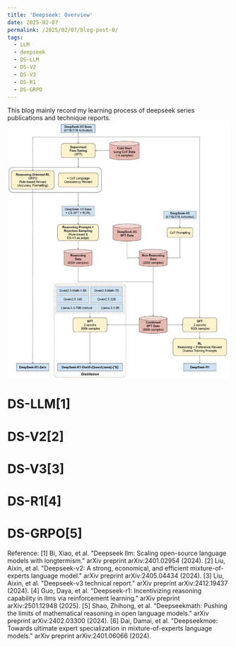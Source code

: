 ```yaml
---
title: 'Deepseek: Overview'
date: 2025-02-07
permalink: /2025/02/07/blog-post-0/
tags:
  - LLM
  - deepseek
  - DS-LLM
  - DS-V2
  - DS-V3
  - DS-R1
  - DS-GRPO
---
```


This blog mainly record my learning process of deepseek series publications and technique reports. 
![Training and Distillation pipeline for DeepSeek-R1(-Zero)](../images/deepseek-r1-training-pipeline-visualized-v0-jf6vo05hx8ee1.jpg)


# DS-LLM[1]


# DS-V2[2]

# DS-V3[3]

# DS-R1[4]

# DS-GRPO[5]










Reference:
[1] Bi, Xiao, et al. "Deepseek llm: Scaling open-source language models with longtermism." arXiv preprint arXiv:2401.02954 (2024).
[2] Liu, Aixin, et al. "Deepseek-v2: A strong, economical, and efficient mixture-of-experts language model." arXiv preprint arXiv:2405.04434 (2024).
[3] Liu, Aixin, et al. "Deepseek-v3 technical report." arXiv preprint arXiv:2412.19437 (2024).
[4] Guo, Daya, et al. "Deepseek-r1: Incentivizing reasoning capability in llms via reinforcement learning." arXiv preprint arXiv:2501.12948 (2025).
[5] Shao, Zhihong, et al. "Deepseekmath: Pushing the limits of mathematical reasoning in open language models." arXiv preprint arXiv:2402.03300 (2024).
[6] Dai, Damai, et al. "Deepseekmoe: Towards ultimate expert specialization in mixture-of-experts language models." arXiv preprint arXiv:2401.06066 (2024).

